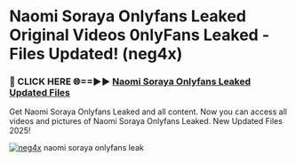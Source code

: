 # Naomi Soraya Onlyfans Leaked Original Videos 0nlyFans Leaked - Files Updated! (neg4x)

<h3>🔴 CLICK HERE 🌐==►► <a href="https://tinyurl.com/x26r9saj" rel="nofollow">Naomi Soraya Onlyfans Leaked Updated Files</a></h3>

Get Naomi Soraya Onlyfans Leaked and all content. Now you can access all videos and pictures of Naomi Soraya Onlyfans Leaked. New Updated Files 2025!

[![neg4x](https://i.imgur.com/LkgZPqh.gif)](https://tinyurl.com/x26r9saj)
naomi soraya onlyfans leak